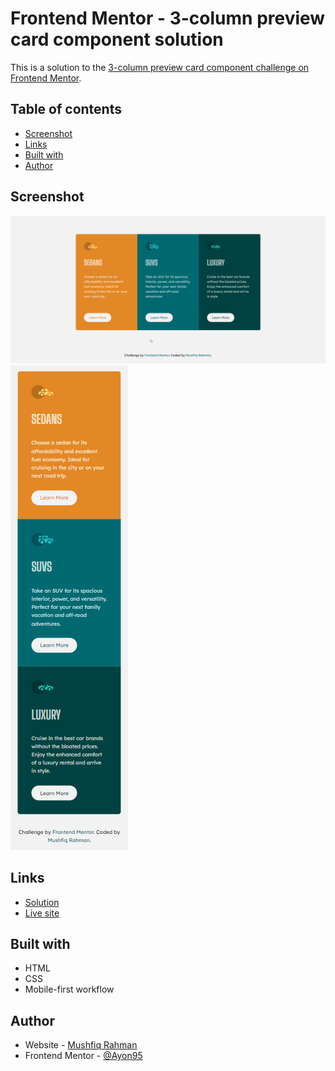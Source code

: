 # Frontend Mentor - 3-column preview card component solution

This is a solution to the [3-column preview card component challenge on Frontend Mentor](https://www.frontendmentor.io/challenges/3column-preview-card-component-pH92eAR2-).

## Table of contents

- [Screenshot](#screenshot)
- [Links](#links)
- [Built with](#built-with)
- [Author](#author)

## Screenshot

![](./screenshot-desktop.png)
![](./screenshot-mobile.png)

## Links

- [Solution](https://www.frontendmentor.io/solutions/responsive-3column-card-component-using-semantic-html-and-css-JreuNIVgy)
- [Live site](https://fm-challenge-3-column-preview-card-component.netlify.app/)

## Built with

- HTML
- CSS
- Mobile-first workflow

## Author

- Website - [Mushfiq Rahman](https://mushfiq-rahman.netlify.app)
- Frontend Mentor - [@Ayon95](https://www.frontendmentor.io/profile/Ayon95)
